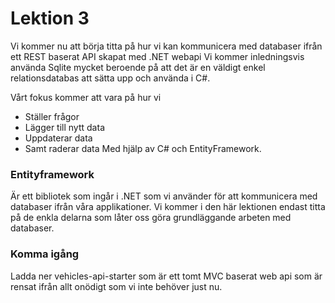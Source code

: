 # Lektion 3

Vi kommer nu att börja titta på hur vi kan kommunicera med databaser ifrån ett REST baserat API skapat med .NET webapi
Vi kommer inledningsvis använda Sqlite mycket beroende på att det är en väldigt enkel relationsdatabas att sätta upp och använda i C#.

Vårt fokus kommer att vara på hur vi

- Ställer frågor
- Lägger till nytt data
- Uppdaterar data
- Samt raderar data
  Med hjälp av C# och EntityFramework.

### Entityframework

Är ett bibliotek som ingår i .NET som vi använder för att kommunicera med databaser ifrån våra applikationer.
Vi kommer i den här lektionen endast titta på de enkla delarna som låter oss göra grundläggande arbeten med databaser.

### Komma igång

Ladda ner vehicles-api-starter som är ett tomt MVC baserat web api som är rensat ifrån allt onödigt som vi inte behöver just nu.
